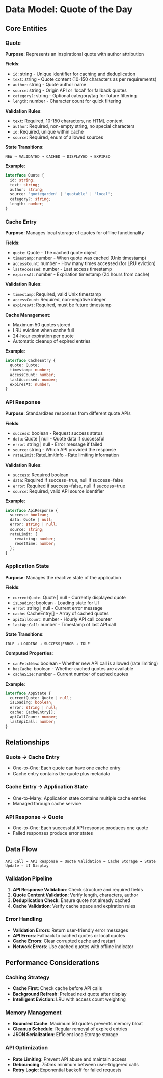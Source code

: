 # Data Model: Quote of the Day

## Core Entities

### Quote
**Purpose**: Represents an inspirational quote with author attribution

**Fields**:
- `id`: string - Unique identifier for caching and deduplication
- `text`: string - Quote content (10-150 characters as per requirements)
- `author`: string - Quote author name
- `source`: string - Origin API or 'local' for fallback quotes
- `category?`: string - Optional category/tag for future filtering
- `length`: number - Character count for quick filtering

**Validation Rules**:
- `text`: Required, 10-150 characters, no HTML content
- `author`: Required, non-empty string, no special characters
- `id`: Required, unique within cache
- `source`: Required, enum of allowed sources

**State Transitions**:
```
NEW → VALIDATED → CACHED → DISPLAYED → EXPIRED
```

**Example**:
```typescript
interface Quote {
  id: string;
  text: string;
  author: string;
  source: 'quotegarden' | 'quotable' | 'local';
  category?: string;
  length: number;
}
```

### Cache Entry
**Purpose**: Manages local storage of quotes for offline functionality

**Fields**:
- `quote`: Quote - The cached quote object
- `timestamp`: number - When quote was cached (Unix timestamp)
- `accessCount`: number - How many times accessed (for LRU eviction)
- `lastAccessed`: number - Last access timestamp
- `expiresAt`: number - Expiration timestamp (24 hours from cache)

**Validation Rules**:
- `timestamp`: Required, valid Unix timestamp
- `accessCount`: Required, non-negative integer
- `expiresAt`: Required, must be future timestamp

**Cache Management**:
- Maximum 50 quotes stored
- LRU eviction when cache full
- 24-hour expiration per quote
- Automatic cleanup of expired entries

**Example**:
```typescript
interface CacheEntry {
  quote: Quote;
  timestamp: number;
  accessCount: number;
  lastAccessed: number;
  expiresAt: number;
}
```

### API Response
**Purpose**: Standardizes responses from different quote APIs

**Fields**:
- `success`: boolean - Request success status
- `data`: Quote | null - Quote data if successful
- `error`: string | null - Error message if failed
- `source`: string - Which API provided the response
- `rateLimit`: RateLimitInfo - Rate limiting information

**Validation Rules**:
- `success`: Required boolean
- `data`: Required if success=true, null if success=false
- `error`: Required if success=false, null if success=true
- `source`: Required, valid API source identifier

**Example**:
```typescript
interface ApiResponse {
  success: boolean;
  data: Quote | null;
  error: string | null;
  source: string;
  rateLimit: {
    remaining: number;
    resetTime: number;
  };
}
```

### Application State
**Purpose**: Manages the reactive state of the application

**Fields**:
- `currentQuote`: Quote | null - Currently displayed quote
- `isLoading`: boolean - Loading state for UI
- `error`: string | null - Current error message
- `cache`: CacheEntry[] - Array of cached quotes
- `apiCallCount`: number - Hourly API call counter
- `lastApiCall`: number - Timestamp of last API call

**State Transitions**:
```
IDLE → LOADING → SUCCESS|ERROR → IDLE
```

**Computed Properties**:
- `canFetchNew`: boolean - Whether new API call is allowed (rate limiting)
- `hasCache`: boolean - Whether cached quotes are available
- `cacheSize`: number - Current number of cached quotes

**Example**:
```typescript
interface AppState {
  currentQuote: Quote | null;
  isLoading: boolean;
  error: string | null;
  cache: CacheEntry[];
  apiCallCount: number;
  lastApiCall: number;
}
```

## Relationships

### Quote → Cache Entry
- One-to-One: Each quote can have one cache entry
- Cache entry contains the quote plus metadata

### Cache Entry → Application State
- One-to-Many: Application state contains multiple cache entries
- Managed through cache service

### API Response → Quote
- One-to-One: Each successful API response produces one quote
- Failed responses produce error states

## Data Flow

```
API Call → API Response → Quote Validation → Cache Storage → State Update → UI Display
```

### Validation Pipeline
1. **API Response Validation**: Check structure and required fields
2. **Quote Content Validation**: Verify length, characters, author
3. **Deduplication Check**: Ensure quote not already cached
4. **Cache Validation**: Verify cache space and expiration rules

### Error Handling
- **Validation Errors**: Return user-friendly error messages
- **API Errors**: Fallback to cached quotes or local quotes
- **Cache Errors**: Clear corrupted cache and restart
- **Network Errors**: Use cached quotes with offline indicator

## Performance Considerations

### Caching Strategy
- **Cache First**: Check cache before API calls
- **Background Refresh**: Preload next quote after display
- **Intelligent Eviction**: LRU with access count weighting

### Memory Management
- **Bounded Cache**: Maximum 50 quotes prevents memory bloat
- **Cleanup Schedule**: Regular removal of expired entries
- **JSON Serialization**: Efficient localStorage storage

### API Optimization
- **Rate Limiting**: Prevent API abuse and maintain access
- **Debouncing**: 750ms minimum between user-triggered calls
- **Retry Logic**: Exponential backoff for failed requests
